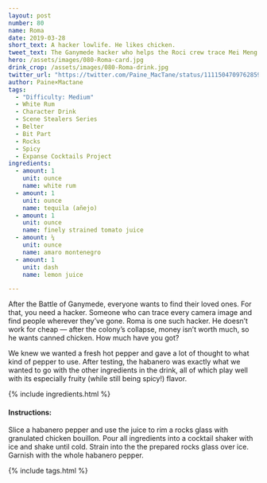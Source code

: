 ```yaml
---
layout: post
number: 80
name: Roma
date: 2019-03-28 
short_text: A hacker lowlife. He likes chicken. 
tweet_text: The Ganymede hacker who helps the Roci crew trace Mei Meng. No one can forget how [@StevenYaffee](https://twitter.com/StevenYaffee) delivered his signature line ("I like chicken.") or showed his sleazy, slimy, self-interestedness.
hero: /assets/images/080-Roma-card.jpg
drink_crop: /assets/images/080-Roma-drink.jpg
twitter_url: "https://twitter.com/Paine_MacTane/status/1111504709762859010"
author: Paine×Mactane
tags:
  - "Difficulty: Medium"
  - White Rum
  - Character Drink
  - Scene Stealers Series
  - Belter
  - Bit Part
  - Rocks
  - Spicy
  - Expanse Cocktails Project
ingredients:
  - amount: 1
    unit: ounce
    name: white rum
  - amount: 1
    unit: ounce
    name: tequila (añejo)
  - amount: 1
    unit: ounce
    name: finely strained tomato juice
  - amount: ¼
    unit: ounce
    name: amaro montenegro
  - amount: 1
    unit: dash
    name: lemon juice

---
```


After the Battle of Ganymede, everyone wants to find their loved ones. For that, you need a hacker. Someone who can trace every camera image and find people wherever they’ve gone. Roma is one such hacker. He doesn’t work for cheap — after the colony’s collapse, money isn’t worth much, so he wants canned chicken. How much have you got?

We knew we wanted a fresh hot pepper and gave a lot of thought to what kind of pepper to use. After testing, the habanero was exactly what we wanted to go with the other ingredients in the drink, all of which play well with its especially fruity (while still being spicy!) flavor.

{% include ingredients.html %}

#### Instructions:

Slice a habanero pepper and use the juice to rim a rocks glass with granulated chicken bouillon. Pour all ingredients into a cocktail shaker with ice and shake until cold. Strain into the the prepared rocks glass over ice. Garnish with the whole habanero pepper. 

{% include tags.html %}
